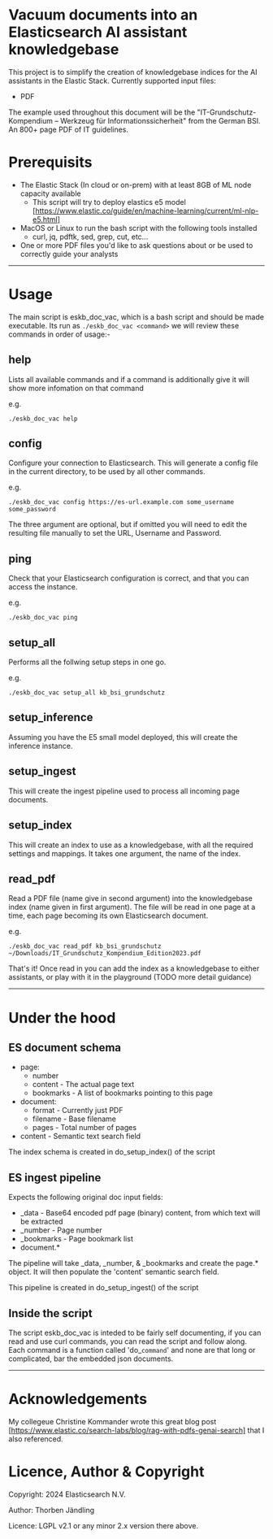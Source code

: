 Vacuum documents into an Elasticsearch AI assistant knowledgebase
=========================================================

This project is to simplify the creation of knowledgebase indices for the AI assistants
in the Elastic Stack. Currently supported input files:

 - PDF

The example used throughout this document will be the "IT-Grundschutz-Kompendium – Werkzeug für Informationssicherheit" from the German BSI. An 800+ page PDF of IT guidelines.

Prerequisits
============

 - The Elastic Stack (In cloud or on-prem) with at least 8GB of ML node capacity available
   - This script will try to deploy elastics e5 model [https://www.elastic.co/guide/en/machine-learning/current/ml-nlp-e5.html]
 - MacOS or Linux to run the bash script with the following tools installed
   - curl, jq, pdftk, sed, grep, cut, etc...
 - One or more PDF files you'd like to ask questions about or be used to correctly guide your analysts

----

Usage
=====

The main script is eskb_doc_vac, which is a bash script and should be made executable.
Its run as `./eskb_doc_vac <command>` we will review these commands in order of usage:-

help
----

Lists all available commands and if a command is additionally give it will show more infomation on that command

e.g.

```
./eskb_doc_vac help
```

config
------

Configure your connection to Elasticsearch. This will generate a config file in the current directory, to be used by all other commands.

e.g.
```
./eskb_doc_vac config https://es-url.example.com some_username some_password
```

The three argument are optional, but if omitted you will need to edit the resulting file
manually to set the URL, Username and Password.

ping
----

Check that your Elasticsearch configuration is correct, and that you can access the instance.

e.g.
```
./eskb_doc_vac ping
```

setup_all
---------

Performs all the follwing setup steps in one go.

e.g.
```
./eskb_doc_vac setup_all kb_bsi_grundschutz
```

setup_inference
---------------

Assuming you have the E5 small model deployed, this will create the inference instance.

setup_ingest
------------

This will create the ingest pipeline used to process all incoming page documents.

setup_index
-----------

This will create an index to use as a knowledgebase, with all the required settings and mappings. It takes one argument, the name of the index.

read_pdf
--------

Read a PDF file (name give in second argument) into the knowledgebase index
(name given in first argument). The file will be read in one page at a time, each page becoming its own Elasticsearch document.

e.g.
```
./eskb_doc_vac read_pdf kb_bsi_grundschutz ~/Downloads/IT_Grundschutz_Kompendium_Edition2023.pdf
```

That's it! Once read in you can add the index as a knowledgebase to either assistants, or play with it in the playground (TODO more detail guidance)

---

Under the hood
==============

ES document schema
------------------

 - page:
   - number
   - content - The actual page text
   - bookmarks - A list of bookmarks pointing to this page
 - document:
   - format - Currently just PDF
   - filename - Base filename
   - pages - Total number of pages
 - content - Semantic text search field

The index schema is created in do_setup_index() of the script

ES ingest pipeline
------------------

Expects the following original doc input fields:
 - _data - Base64 encoded pdf page (binary) content, from which text will be extracted
 - _number - Page number
 - _bookmarks - Page bookmark list
 - document.*

The pipeline will take _data, _number, & _bookmarks and create the page.* object.
It will then populate the 'content' semantic search field.

This pipeline is created in do_setup_ingest() of the script


Inside the script
-----------------

The script eskb_doc_vac is inteded to be fairly self documenting, if you can read and use
curl commands, you can read the script and follow along. Each command is a function called
'do_`command`' and none are that long or complicated, bar the embedded json documents.

----

Acknowledgements
================

My collegeue Christine Kommander wrote this great blog post [https://www.elastic.co/search-labs/blog/rag-with-pdfs-genai-search] that I also referenced.


Licence, Author & Copyright
===========================

Copyright: 2024 Elasticsearch N.V.

Author: Thorben Jändling

Licence: LGPL v2.1 or any minor 2.x version there above.
